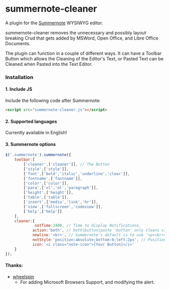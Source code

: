 # summernote-cleaner
A plugin for the [Summernote](https://github.com/summernote/summernote/) WYSIWYG editor.

summernote-cleaner removes the unnecessary and possibly layout breaking Crud that gets added by MSWord, Open Office, and Libre Office Documents.

The plugin can function in a couple of different ways. It can have a Toolbar Button which allows the Cleaning of the Editor's Text, or Pasted Text can be Cleaned when Pasted into the Text Editor.

### Installation

#### 1. Include JS

Include the following code after Summernote:

```html
<script src="summernote-cleaner.js"></script>
```

#### 2. Supported languages

Currently available in English!

#### 3. Summernote options

```javascript
$('.summernote').summernote({
    toolbar:[
        ['cleaner',['cleaner']], // The Button
        ['style',['style']],
        ['font',['bold','italic','underline','clear']],
        ['fontname',['fontname']],
        ['color',['color']],
        ['para',['ul','ol','paragraph']],
        ['height',['height']],
        ['table',['table']],
        ['insert',['media','link','hr']],
        ['view',['fullscreen','codeview']],
        ['help',['help']]
    ],
    cleaner:{
             notTime:2400, // Time to display Notifications.
            action:'both', // both|button|paste 'button' only cleans via toolbar button, 'paste' only clean when pasting content, both does both options.
            newline:'<br>', // Summernote's default is to use '<p><br></p>'
            notStyle:'position:absolute;bottom:0;left:2px', // Position of Notification
            icon:'<i class="note-icon">[Your Button]</i>'
    }
});
```

#### Thanks:
- [wheelspin](https://github.com/wheelspin)
  - For adding Microsoft Browsers Support, and modifying the alert.
